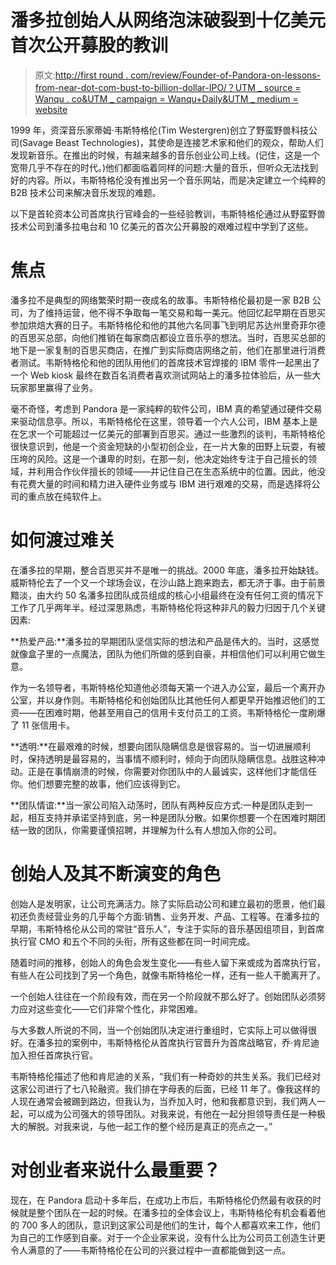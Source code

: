 # 潘多拉创始人从网络泡沫破裂到十亿美元首次公开募股的教训

> 原文:[http://first round . com/review/Founder-of-Pandora-on-lessons-from-near-dot-com-bust-to-billion-dollar-IPO/？UTM _ source = Wanqu . co&UTM _ campaign = Wanqu+Daily&UTM _ medium = website](http://firstround.com/review/Founder-of-Pandora-on-lessons-from-near-dot-com-bust-to-billion-dollar-IPO/?utm_source=wanqu.co&utm_campaign=Wanqu+Daily&utm_medium=website)

1999 年，资深音乐家蒂姆·韦斯特格伦(Tim Westergren)创立了野蛮野兽科技公司(Savage Beast Technologies)，其使命是连接艺术家和他们的观众，帮助人们发现新音乐。在推出的时候，有越来越多的音乐创业公司上线。(记住，这是一个宽带几乎不存在的时代。)他们都面临着同样的问题:大量的音乐，但听众无法找到好的内容。所以，韦斯特格伦没有推出另一个音乐网站，而是决定建立一个纯粹的 B2B 技术公司来解决音乐发现的难题。

以下是首轮资本公司首席执行官峰会的一些经验教训，韦斯特格伦通过从野蛮野兽技术公司到潘多拉电台和 10 亿美元的首次公开募股的艰难过程中学到了这些。

# 焦点

潘多拉不是典型的网络繁荣时期一夜成名的故事。韦斯特格伦最初是一家 B2B 公司，为了维持运营，他不得不争取每一笔交易和每一美元。他回忆起早期在百思买参加烘焙大赛的日子。韦斯特格伦和他的其他六名同事飞到明尼苏达州里奇菲尔德的百思买总部，向他们推销在每家商店都设立音乐亭的想法。当时，百思买总部的地下是一家复制的百思买商店，在推广到实际商店网络之前，他们在那里进行消费者测试。韦斯特格伦和他的团队用他们的首席技术官焊接的 IBM 零件一起黑出了一个 Web kiosk 最终在数百名消费者喜欢测试网站上的潘多拉体验后，从一些大玩家那里赢得了业务。

毫不奇怪，考虑到 Pandora 是一家纯粹的软件公司，IBM 真的希望通过硬件交易来驱动信息亭。所以，韦斯特格伦在这里，领导着一个六人公司，IBM 基本上是在乞求一个可能超过一亿美元的部署到百思买。通过一些激烈的谈判，韦斯特格伦很快意识到，他是一个资金短缺的小型初创企业，在一片大象的田野上玩耍，有被压垮的风险。这是一个谦卑的时刻，在那一刻，他决定始终专注于自己擅长的领域，并利用合作伙伴擅长的领域——并记住自己在生态系统中的位置。因此，他没有花费大量的时间和精力进入硬件业务或与 IBM 进行艰难的交易，而是选择将公司的重点放在纯软件上。

# 如何渡过难关

在潘多拉的早期，整合百思买并不是唯一的挑战。2000 年底，潘多拉开始缺钱。威斯特伦去了一个又一个球场会议，在沙山路上跑来跑去，都无济于事。由于前景黯淡，由大约 50 名潘多拉团队成员组成的核心小组最终在没有任何工资的情况下工作了几乎两年半。经过深思熟虑，韦斯特格伦将这种非凡的毅力归因于几个关键因素:

**热爱产品:**潘多拉的早期团队坚信实际的想法和产品是伟大的。当时，这感觉就像盒子里的一点魔法，团队为他们所做的感到自豪，并相信他们可以利用它做生意。

作为一名领导者，韦斯特格伦知道他必须每天第一个进入办公室，最后一个离开办公室，并以身作则。韦斯特格伦和创始团队比其他任何人都更早开始推迟他们的工资——在困难时期，他甚至用自己的信用卡支付员工的工资。韦斯特格伦一度刷爆了 11 张信用卡。

**透明:**在最艰难的时候，想要向团队隐瞒信息是很容易的。当一切进展顺利时，保持透明是最容易的，当事情不顺利时，倾向于向团队隐瞒信息。战胜这种冲动。正是在事情崩溃的时候，你需要对你团队中的人最诚实，这样他们才能信任你。他们想要完整的故事，他们应该得到它。

**团队情谊:**当一家公司陷入动荡时，团队有两种反应方式:一种是团队走到一起，相互支持并承诺坚持到底，另一种是团队分散。如果你想要一个在困难时期团结一致的团队，你需要谨慎招聘，并理解为什么有人想加入你的公司。

# 创始人及其不断演变的角色

创始人是发明家，让公司充满活力。除了实际启动公司和建立最初的愿景，他们最初还负责经营业务的几乎每个方面:销售、业务开发、产品、工程等。在潘多拉的早期，韦斯特格伦从公司的常驻“音乐人”，专注于实际的音乐基因组项目，到首席执行官 CMO 和五个不同的头衔，所有这些都在同一时间完成。

随着时间的推移，创始人的角色会发生变化——有些人留下来或成为首席执行官，有些人在公司找到了另一个角色，就像韦斯特格伦一样，还有一些人干脆离开了。

一个创始人往往在一个阶段有效，而在另一个阶段就不那么好了。创始团队必须努力应对这些变化——它们非常个性化，非常困难。

与大多数人所说的不同，当一个创始团队决定进行重组时，它实际上可以做得很好。在潘多拉的案例中，韦斯特格伦从首席执行官晋升为首席战略官，乔·肯尼迪加入担任首席执行官。

韦斯特格伦描述了他和肯尼迪的关系，“我们有一种奇妙的共生关系。我们已经对这家公司进行了七八轮融资。我们排在字母表的后面，已经 11 年了。像我这样的人现在通常会被踢到路边，但我认为，当乔加入时，他和我都意识到，我们两人一起，可以成为公司强大的领导团队。对我来说，有他在一起分担领导责任是一种极大的解脱。对我来说，与他一起工作的整个经历是真正的亮点之一。”

# 对创业者来说什么最重要？

现在，在 Pandora 启动十多年后，在成功上市后，韦斯特格伦仍然最有收获的时候就是整个团队在一起的时候。在潘多拉的全体会议上，韦斯特格伦有机会看着他的 700 多人的团队，意识到这家公司是他们的生计，每个人都喜欢来工作，他们为自己的工作感到自豪。对于一个企业家来说，没有什么比为公司员工创造生计更令人满意的了——韦斯特格伦在公司的兴衰过程中一直都能做到这一点。